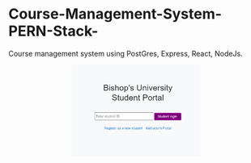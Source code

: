 # Course-Management-System-PERN-Stack-
Course management system using PostGres, Express, React, NodeJs.

<img src="https://github.com/tony1523/Course-Management-System-PERN-Stack-/blob/master/course_management_system.jpg"  style="display: block;margin-left: auto;margin-right: auto;width: 50%">
